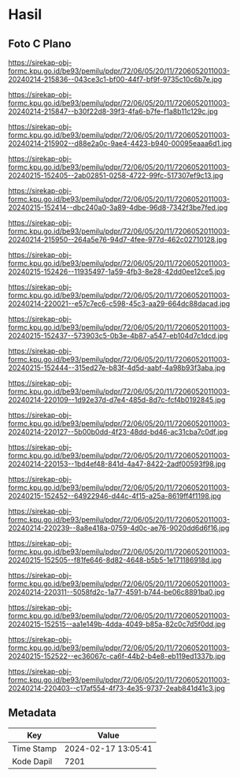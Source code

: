 # Hasil

## Foto C Plano

https://sirekap-obj-formc.kpu.go.id/be93/pemilu/pdpr/72/06/05/20/11/7206052011003-20240214-215836--043ce3c1-bf00-44f7-bf9f-9735c10c6b7e.jpg

https://sirekap-obj-formc.kpu.go.id/be93/pemilu/pdpr/72/06/05/20/11/7206052011003-20240214-215847--b30f22d8-39f3-4fa6-b7fe-f1a8b11c129c.jpg

https://sirekap-obj-formc.kpu.go.id/be93/pemilu/pdpr/72/06/05/20/11/7206052011003-20240214-215902--d88e2a0c-9ae4-4423-b940-00095eaaa6d1.jpg

https://sirekap-obj-formc.kpu.go.id/be93/pemilu/pdpr/72/06/05/20/11/7206052011003-20240215-152405--2ab02851-0258-4722-99fc-517307ef9c13.jpg

https://sirekap-obj-formc.kpu.go.id/be93/pemilu/pdpr/72/06/05/20/11/7206052011003-20240215-152414--dbc240a0-3a89-4dbe-96d8-7342f3be7fed.jpg

https://sirekap-obj-formc.kpu.go.id/be93/pemilu/pdpr/72/06/05/20/11/7206052011003-20240214-215950--264a5e76-94d7-4fee-977d-462c02710128.jpg

https://sirekap-obj-formc.kpu.go.id/be93/pemilu/pdpr/72/06/05/20/11/7206052011003-20240215-152426--11935497-1a59-4fb3-8e28-42dd0ee12ce5.jpg

https://sirekap-obj-formc.kpu.go.id/be93/pemilu/pdpr/72/06/05/20/11/7206052011003-20240214-220021--e57c7ec6-c598-45c3-aa29-664dc88dacad.jpg

https://sirekap-obj-formc.kpu.go.id/be93/pemilu/pdpr/72/06/05/20/11/7206052011003-20240215-152437--573903c5-0b3e-4b87-a547-eb104d7c1dcd.jpg

https://sirekap-obj-formc.kpu.go.id/be93/pemilu/pdpr/72/06/05/20/11/7206052011003-20240215-152444--315ed27e-b83f-4d5d-aabf-4a98b93f3aba.jpg

https://sirekap-obj-formc.kpu.go.id/be93/pemilu/pdpr/72/06/05/20/11/7206052011003-20240214-220109--1d92e37d-d7e4-485d-8d7c-fcf4b0192845.jpg

https://sirekap-obj-formc.kpu.go.id/be93/pemilu/pdpr/72/06/05/20/11/7206052011003-20240214-220127--5b00b0dd-4f23-48dd-bd46-ac31cba7c0df.jpg

https://sirekap-obj-formc.kpu.go.id/be93/pemilu/pdpr/72/06/05/20/11/7206052011003-20240214-220153--1bd4ef48-841d-4a47-8422-2adf00593f98.jpg

https://sirekap-obj-formc.kpu.go.id/be93/pemilu/pdpr/72/06/05/20/11/7206052011003-20240215-152452--64922946-d44c-4f15-a25a-8619ff4f1198.jpg

https://sirekap-obj-formc.kpu.go.id/be93/pemilu/pdpr/72/06/05/20/11/7206052011003-20240214-220239--8a8e418a-0759-4d0c-ae76-9020dd6d6f16.jpg

https://sirekap-obj-formc.kpu.go.id/be93/pemilu/pdpr/72/06/05/20/11/7206052011003-20240215-152505--f81fe646-8d82-4648-b5b5-1e171186918d.jpg

https://sirekap-obj-formc.kpu.go.id/be93/pemilu/pdpr/72/06/05/20/11/7206052011003-20240214-220311--5058fd2c-1a77-4591-b744-be06c8891ba0.jpg

https://sirekap-obj-formc.kpu.go.id/be93/pemilu/pdpr/72/06/05/20/11/7206052011003-20240215-152515--aa1e149b-4dda-4049-b85a-82c0c7d5f0dd.jpg

https://sirekap-obj-formc.kpu.go.id/be93/pemilu/pdpr/72/06/05/20/11/7206052011003-20240215-152522--ec36067c-ca6f-44b2-b4e8-eb119ed1337b.jpg

https://sirekap-obj-formc.kpu.go.id/be93/pemilu/pdpr/72/06/05/20/11/7206052011003-20240214-220403--c17af554-4f73-4e35-9737-2eab841d41c3.jpg


## Metadata

| Key        | Value               |
| ---------- | ------------------- |
| Time Stamp | 2024-02-17 13:05:41 |
| Kode Dapil | 7201                |



